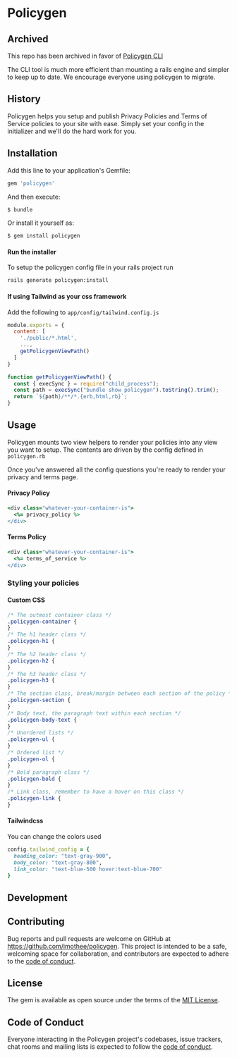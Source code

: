 # Policygen

## Archived

This repo has been archived in favor of [Policygen CLI](https://policygen.xyz)

The CLI tool is much more efficient than mounting a rails engine and simpler to keep up to date. We encourage everyone using policygen to migrate.

## History

Policygen helps you setup and publish Privacy Policies and Terms of Service policies to your site with ease.
Simply set your config in the initializer and we'll do the hard work for you.

## Installation

Add this line to your application's Gemfile:

```ruby
gem 'policygen'
```

And then execute:

```bash
$ bundle
```

Or install it yourself as:

```bash
$ gem install policygen
```

#### Run the installer

To setup the policygen config file in your rails project run

```bash
rails generate policygen:install
```

#### If using Tailwind as your css framework

Add the following to `app/config/tailwind.config.js`

```js
module.exports = {
  content: [
    './public/*.html',
    ...,
    getPolicygenViewPath()
  ]
}

function getPolicygenViewPath() {
  const { execSync } = require("child_process");
  const path = execSync("bundle show policygen").toString().trim();
  return `${path}/**/*.{erb,html,rb}`;
}
```

## Usage

Policygen mounts two view helpers to render your policies into any view you want to setup. The contents are driven by the config defined in `policygen.rb`

Once you've answered all the config questions you're ready to render your privacy and terms page.

#### Privacy Policy

```ruby
<div class="whatever-your-container-is">
  <%= privacy_policy %>
</div>
```

#### Terms Policy

```ruby
<div class="whatever-your-container-is">
  <%= terms_of_service %>
</div>
```

### Styling your policies

#### Custom CSS

```css
/* The outmost container class */
.policygen-container {
}
/* The h1 header class */
.policygen-h1 {
}
/* The h2 header class */
.policygen-h2 {
}
/* The h3 header class */
.policygen-h3 {
}
/* The section class, break/margin between each section of the policy */
.policygen-section {
}
/* Body text, the paragraph text within each section */
.policygen-body-text {
}
/* Unordered lists */
.policygen-ul {
}
/* Ordered list */
.policygen-ol {
}
/* Bold paragraph class */
.policygen-bold {
}
/* Link class, remember to have a hover on this class */
.policygen-link {
}
```

#### Tailwindcss

You can change the colors used

```ruby
config.tailwind_config = {
  heading_color: "text-gray-900",
  body_color: "text-gray-800",
  link_color: "text-blue-500 hover:text-blue-700"
}
```

## Development

## Contributing

Bug reports and pull requests are welcome on GitHub at https://github.com/imothee/policygen. This project is intended to be a safe, welcoming space for collaboration, and contributors are expected to adhere to the [code of conduct](https://github.com/imothee/policygen/blob/main/CODE_OF_CONDUCT.md).

## License

The gem is available as open source under the terms of the [MIT License](https://opensource.org/licenses/MIT).

## Code of Conduct

Everyone interacting in the Policygen project's codebases, issue trackers, chat rooms and mailing lists is expected to follow the [code of conduct](https://github.com/imothee/policygen/blob/main/CODE_OF_CONDUCT.md).
